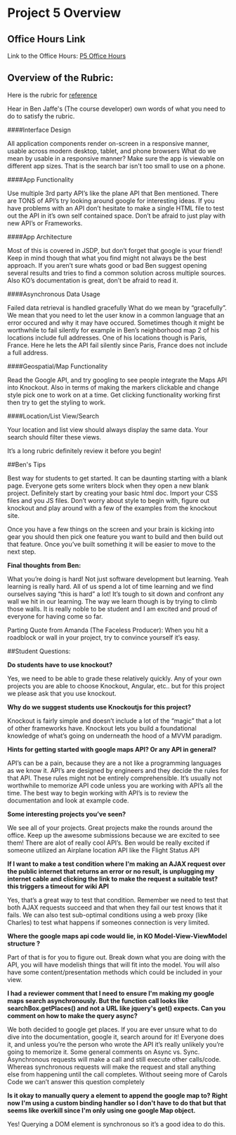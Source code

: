# Project 5 Overview

## Office Hours Link

Link to the Office Hours: [P5 Office Hours](https://plus.google.com/events/cicd8td44vj9j0cfa9p6on5c81g?authkey=CPSAh8bu9NrJLg)

## Overview of the Rubric:

Here is the rubric for [reference](https://review.udacity.com/#!/rubrics/17/view)

Hear in Ben Jaffe's (The course developer) own words of what you need to do to satisfy the rubric.

####Interface Design

All application components render on-screen in a responsive manner, usable across modern desktop, tablet, and phone browsers
What do we mean by usable in a responsive manner? Make sure the app is viewable on different app sizes. That is the search bar isn't too small to use on a phone.

####App Functionality

Use multiple 3rd party API’s like the plane API that Ben mentioned. There are TONS of API’s try looking around google for interesting ideas. If you have problems with an API don’t hesitate to make a single HTML file to test out the API in it’s own self contained space. Don’t be afraid to just play with new API’s or Frameworks.

####App Architecture

Most of this is covered in JSDP, but don’t forget that google is your friend! Keep in mind though that what you find might not always be the best approach. If you aren’t sure whats good or bad Ben suggest opening several results and tries to find a common solution across multiple sources. Also KO’s documentation is great, don’t be afraid to read it.

####Asynchronous Data Usage

Failed data retrieval is handled gracefully
What do we mean by “gracefully”. We mean that you need to let the user know in a common language that an error occured and why it may have occured. Sometimes though it might be worthwhile to fail silently for example in Ben’s neighborhood map 2 of his locations include full addresses. One of his locations though is Paris, France. Here he lets the API fail silently since Paris, France does not include a full address.

####Geospatial/Map Functionality

Read the Google API, and try googling to see people integrate the Maps API into Knockout. Also in terms of making the markers clickable and change style pick one to work on at a time. Get clicking functionality working first then try to get the styling to work.

####Location/List View/Search

Your location and list view should always display the same data. Your search should filter these views.

It’s a long rubric definitely review it before you begin!

##Ben's Tips

Best way for students to get started. It can be daunting starting with a blank page.
Everyone gets some writers block when they open a new blank project. Definitely start by creating your basic html doc. Import your CSS files and you JS files. Don’t worry about style to begin with, figure out knockout and play around with a few of the examples from the knockout site.

Once you have a few things on the screen and your brain is kicking into gear you should then pick one feature you want to build and then build out that feature. Once you’ve built something it will be easier to move to the next step.

**Final thoughts from Ben:**

What you’re doing is hard! Not just software development but learning. Yeah learning is really hard. All of us spend a lot of time learning and we find ourselves saying “this is hard” a lot! It’s tough to sit down and confront any wall we hit in our learning. The way we learn though is by trying to climb those walls. It is really noble to be student and I am excited and proud of everyone for having come so far.

Parting Quote from Amanda (The Faceless Producer):
When you hit a roadblock or wall in your project, try to convince yourself it’s easy.

##Student Questions:

**Do students have to use knockout?**

Yes, we need to be able to grade these relatively quickly. Any of your own projects you are able to choose Knockout, Angular, etc.. but for this project we please ask that you use knockout.

**Why do we suggest students use Knockoutjs for this project?**

Knockout is fairly simple and doesn’t include a lot of the “magic” that a lot of other frameworks have. Knockout lets you build a foundational knowledge of what’s going on underneath the hood of a MVVM paradigm.

**Hints for getting started with google maps API? Or any API in general?**

API’s can be a pain, because they are a not like a programming languages as we know it. API’s are designed by engineers and they decide the rules for that API. These rules might not be entirely comprehensible. It’s usually not worthwhile to memorize API code unless you are working with API’s all the time. The best way to begin working with API’s is to review the documentation and look at example code.

**Some interesting projects you’ve seen?**

We see all of your projects. Great projects make the rounds around the office. Keep up the awesome submissions because we are excited to see them! There are alot of really cool API’s. Ben would be really excited if someone utilized an Airplane location API like the Flight Status API

**If I want to make a test condition where I'm making an AJAX request over the public internet that returns an error or no result, is unplugging my internet cable and clicking the link to make the request a suitable test? this triggers a timeout for wiki API**

Yes, that’s a great way to test that condition. Remember we need to test that both AJAX requests succeed and that when they fail our test knows that it fails. We can also test sub-optimal conditions using a web proxy (like Charles) to test what happens if someones connection is very limited.

**Where the google maps api code would lie, in KO Model-View-ViewModel structure ?**

Part of that is for you to figure out. Break down what you are doing with the API, you will have modelish things that will fit into the model. You will also have some content/presentation methods which could be included in your view.

**I had a reviewer comment that I need to ensure I'm making my google maps search asynchronously. But the function call looks like searchBox.getPlaces() and not a URL like jquery's get() expects. Can you comment on how to make the query async?**

We both decided to google get places. If you are ever unsure what to do dive into the documentation, google it, search around for it! Everyone does it, and unless you’re the person who wrote the API it’s really unlikely you’re going to memorize it. Some general comments on Async vs. Sync. Asynchronous requests will make a call and still execute other calls/code. Whereas synchronous requests will make the request and stall anything else from happening until the call completes. Without seeing more of Carols Code we can’t answer this question completely

**Is it okay to manually query a element to append the google map to? Right now I'm using a custom binding handler so I don't have to do that but that seems like overkill since I'm only using one google Map object.**

Yes! Querying a DOM element is synchronous so it’s a good idea to do this.

